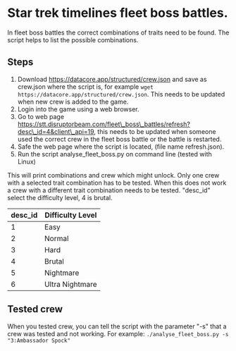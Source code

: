 # Star trek timelines fleet boss battles.

In fleet boss battles the correct combinations of traits need to be found.
The script helps to list the possible combinations.

## Steps
1. Download https://datacore.app/structured/crew.json and save as crew.json where the script is, for example `wget https://datacore.app/structured/crew.json`. This needs to be updated when new crew is added to the game.
1. Login into the game using a web browser.
2. Go to web page https://stt.disruptorbeam.com/fleet\_boss\_battles/refresh?desc\_id=4&client\_api=19, this needs to be updated when someone used the correct crew in the fleet boss battle or the battle is restarted.
3. Safe the web page where the script is located, (file name refresh.json).
4. Run the script analyse\_fleet\_boss.py on command line (tested with Linux)

This will print combinations and crew which might unlock.
Only one crew with a selected trait combination has to be tested. When this
does not work a crew with a different trait combination needs to be tested.
"desc\_id" select the difficulty level, 4 is brutal.

|desc\_id|Difficulty Level |
|--------|-----------------|
|      1 | Easy            |
|      2 | Normal          |
|      3 | Hard            |
|      4 | Brutal          |
|      5 | Nightmare       |
|      6 | Ultra Nightmare |

## Tested crew
When you tested crew, you can tell the script with the parameter "-s" that a
crew was tested and not working. For example:
```./analyse_fleet_boss.py -s "3:Ambassador Spock"```
